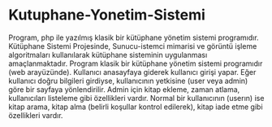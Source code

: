 # Kutuphane-Yonetim-Sistemi
Program, php ile yazılmış klasik bir kütüphane yönetim sistemi programıdır.
Kütüphane Sistemi Projesinde, Sunucu-istemci mimarisi ve görüntü işleme algoritmaları kullanılarak kütüphane sisteminin uygulanması amaçlanmaktadır.
Program klasik bir kütüphane yönetim sistemi programıdır (web arayüzünde). Kullanıcı anasayfaya giderek kullanıcı girişi yapar. Eğer kullanıcı doğru bilgileri girdiyse, kullanıcının yetkisine (user veya admin) göre bir sayfaya yönlendirilir. Admin için kitap ekleme, zaman atlama, kullanıcıları listeleme gibi özellikleri vardır. Normal bir kullanıcının (userın) ise kitap arama, kitap alma (belirli koşullar kontrol edilerek), kitap iade etme gibi özellikleri vardır.
